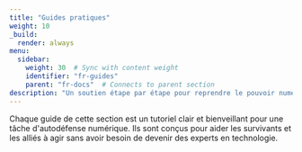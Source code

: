 ```yaml
---
title: "Guides pratiques"
weight: 10
_build:
  render: always
menu:
  sidebar:
    weight: 30  # Sync with content weight
    identifier: "fr-guides"
    parent: "fr-docs"  # Connects to parent section
description: "Un soutien étape par étape pour reprendre le pouvoir numérique—avec calme, concentration, une action à la fois."
---
```


Chaque guide de cette section est un tutoriel clair et bienveillant pour une tâche d'autodéfense numérique. Ils sont conçus pour aider les survivants et les alliés à agir sans avoir besoin de devenir des experts en technologie.
